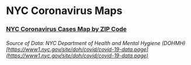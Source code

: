 # NYC Coronavirus Maps

### [NYC Coronavirus Cases Map by ZIP Code](https://htmlpreview.github.io/?https://github.com/ken011001/nyc_coronavirus_data/blob/master/NYC_Coronavirus_Cases_ZIP.html)


###### Source of Data: *NYC Department of Health and Mental Hygiene (DOHMH)[https://www1.nyc.gov/site/doh/covid/covid-19-data.page](https://www1.nyc.gov/site/doh/covid/covid-19-data.page)*
